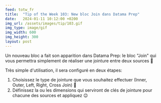 ```yaml
---
feed: totw_fr
title:  "Tip of the Week 103: New bloc Join dans Datama Prep"
date:   2024-01-11 10:12:00 +0200
img_url: /assets/images/tip/103.gif
img_type: image/gif
img_width: 600
img_height: 300
layout: post
---
```



Un nouveau bloc a fait son apparition dans Datama Prep: le bloc "Join" qui vous permettra simplement de réaliser une jointure entre deux sources 🥳

Très simple d'utilisation, il sera configuré en deux étapes:
1. Choisissez le type de jointure que vous souhaitez effectuer (Inner, Outer, Left, Right, Cross Join) 🔗
2. Définissez la ou les dimensions qui serviront de clés de jointure pour chacune des sources et appliquez 😉

